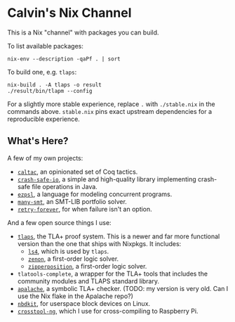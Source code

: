 # Calvin's Nix Channel

This is a Nix "channel" with packages you can build.

To list available packages:

    nix-env --description -qaPf . | sort

To build one, e.g. `tlaps`:

    nix-build . -A tlaps -o result
    ./result/bin/tlapm --config

For a slightly more stable experience, replace `.` with `./stable.nix` in the
commands above.  `stable.nix` pins exact upstream dependencies for a
reproducible experience.

## What's Here?

A few of my own projects:

 - [`caltac`](https://github.com/Calvin-L/caltac), an opinionated set of Coq
   tactics.
 - [`crash-safe-io`](https://github.com/Calvin-L/crash-safe-io/), a simple and
   high-quality library implementing crash-safe file operations in Java.
 - [`ezpsl`](https://github.com/Calvin-L/ezpsl/), a language for modeling
   concurrent programs.
 - [`many-smt`](https://github.com/Calvin-L/many-smt/), an SMT-LIB portfolio
   solver.
 - [`retry-forever`](https://github.com/Calvin-L/retry-forever), for when
   failure isn't an option.

And a few open source things I use:

 - [`tlaps`](https://tla.msr-inria.inria.fr/tlaps/content/Home.html), the TLA+
   proof system.  This is a newer and far more functional version than the one
   that ships with Nixpkgs.  It includes:
   - [`ls4`](https://github.com/quickbeam123/ls4), which is used by `tlaps`.
   - [`zenon`](https://github.com/zenon-prover/zenon), a first-order logic
     solver.
   - [`zipperposition`](https://github.com/sneeuwballen/zipperposition/), a
     first-order logic solver.
 - `tlatools-complete`, a wrapper for the TLA+ tools that includes the
   community modules and TLAPS standard library.
 - [`apalache`](https://github.com/informalsystems/apalache), a symbolic TLA+
   checker.  (TODO: my version is very old. Can I use the Nix flake in the
   Apalache repo?)
 - [`nbdkit`](https://gitlab.com/nbdkit/nbdkit), for userspace block devices on
   Linux.
 - [`crosstool-ng`](https://crosstool-ng.github.io/), which I use for
   cross-compiling to Raspberry Pi.
